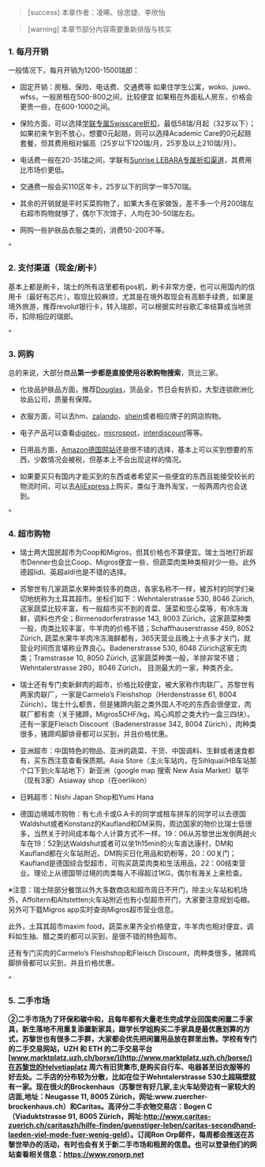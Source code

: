 > [success] 本章作者：凌晞、徐思婕、李欣怡

> [warning] 本章节部分内容需要重新排版与核实

### **1. 每月开销**

一般情况下，每月开销为1200-1500瑞郎：

- 固定开销：房租、保险、电话费、交通费等
如果住学生公寓，woko、juwo、wfss，一般房租在500-800之间，比较便宜
如果租在外面私人房东，价格会更贵一些，在600-1000之间。

- 保险方面，可以选择[学联专属Swisscare折扣](https://forum.acssz.org/d/51-swisscarebao-xian-guideline-da-yi-he-xue-lian-zhe-kou)，最低58瑞/月起（32岁以下）；如果初来乍到不放心，想要0元起赔，则可以选择Academic Care的0元起赔套餐，但其费用相对偏高（25岁以下120瑞/月，25岁及以上210瑞/月）。

- 电话费一般在20-35瑞之间，学联有[Sunrise LEBARA专属折扣渠道](22prepaid电话卡.md)，其费用比市场价更低。

- 交通费一般会买110区年卡，25岁以下的同学一年570瑞。

- 其余的开销就是平时买菜购物了，如果大多在家做饭，差不多一个月200瑞左右超市购物就够了，偶尔下次馆子，人均在30-50瑞左右。

- 网购一些护肤品衣服之类的，消费50-200不等。

^

### **2. 支付渠道（现金/刷卡）**

基本上都是刷卡，瑞士的所有店里都有pos机，刷卡非常方便，也可以用国内的信用卡（最好有芯片）。取现比较麻烦，尤其是在境外取现会有高额手续费，如果是境外旅游，推荐revolut银行卡，转入瑞郎，可以根据实时谷歌汇率结算成当地货币，扣除相应的瑞郎。

^

### **3. 网购**

总的来说，大部分商品**第一步都是直接使用谷歌购物搜索**，货比三家。

- 化妆品护肤品方面，推荐[Douglas](<https://www.douglas.ch/de>)，货品全，节日会有折扣，大型连锁欧洲化妆品公司，质量有保障。

- 衣服方面，可以去hm、[zalando](<https://www.zalando.ch/damen-home/>)、[shein](<https://ch.shein.com/>)或者相应牌子的网店购物。

- 电子产品可以查看[digitec](<https://www.digitec.ch/en>)，[microspot](<https://www.microspot.ch/de>)，[interdiscount](<https://www.interdiscount.ch/de>)等等。

- 日用品方面，[Amazon德国网站](<https://www.amazon.de/>)还是很不错的选择，基本上可以买到想要的东西，少数情况会被税，但基本上不会出现这样的情况。

- 如果要买只有国内才能买到的东西或者希望买一些便宜的东西且能接受较长的物流时间，可以去[AliExpress](<https://de.aliexpress.com/?gatewayAdapt=glo2deu>)上购买，类似于海外淘宝，一般两周内也会送到。

^

### **4. 超市购物**

- 瑞士两大国民超市为Coop和Migros，但其价格也不算便宜。瑞士当地打折超市Denner也会比Coop、Migros便宜一些，但蔬菜肉类种类相对少一些。此外德超lidl、英超aldi也是不错的选择。

- 苏黎世有几家蔬菜水果种类较多的商店，各家名称不一样，被苏村的同学们亲切地统称为土耳其超市。坐标们如下：Wehntalerstrasse 530, 8046 Zürich, 这家蔬菜比较丰富，有一般超市买不到的青菜、菠菜和空心菜等，有冷冻海鲜，调料也齐全；Birmensdorferstrasse 143, 8003 Zürich，这家蔬菜种类一般，肉类比较丰富，牛羊肉的价格不错；Schaffhauserstrasse 459, 8052 Zürich, 蔬菜水果牛羊肉冷冻海鲜都有，365天营业且晚上十点多才关门，就营业时间而言堪称业界良心。Badenerstrasse 530, 8048 Zürich这家无肉类；Tramstrasse 10, 8050 Zürich, 这家蔬菜种类一般，羊排非常不错；Wehntalerstrasse 280，8046 Zürich， 目测最大的一家，种类齐全。

- 瑞士还有专门卖新鲜肉的超市，价格比较便宜，被大家称作肉联厂。苏黎世有两家肉联厂，一家是Carmelo’s Fleishshop（Herdenstrasse 61, 8004 Zürich）。瑞士什么都贵，但是猪蹄内脏之类外国人不吃的东西会很便宜，肉联厂都有卖（关于猪蹄，Migros5CHF/kg，鸡心鸡胗之类大约一盒三四块）。还有一家是Fleisch Discount（Badenerstrasse 342, 8004 Zürich），肉种类很多，猪蹄鸡脚排骨都可以买到，并且价格优惠。

- 亚洲超市：中国特色的物品、亚洲的蔬菜、干货、中国调料、生鲜或者速食都有，买东西注意查看保质期。Asia Store（主火车站内，在Sihlquai/HB车站那个口下到火车站地下）新亚洲（google map 搜索 New Asia Market）联华（现有3家）Asiaway shop（在oerlikon）

- 日韩超市：Nishi Japan Shop和Yumi Hana

- 德国边境城市购物：有七点卡或G.A卡的同学或租车拼车的同学可以去德国Waldshut或者Konstanz的Kaufland和DM采购，周边国家的物价比瑞士低很多，当然关于时间成本每个人计算方式不一样。19：06从苏黎世出发倒两趟火车在19：52到达Waldshut或者可以坐1h15min的火车直达康村，DM和Kaufland都在火车站附近。DM购买日化用品和奶粉等，20：00关门；Kaufland是德国综合型超市，可购买蔬菜肉类和生活用品，22：00结束营业。理论上从德国带过境的肉类每人不得超过1KG，偶尔有海关上来检查。

※注意：瑞士除部分餐馆以外大多数商店和超市周日不开门，除主火车站和机场外，Affoltern和Altstetten火车站附近也有小型超市开门，大家要注意规划屯粮。另外可下载Migros app实时查询Migros超市营业信息。

此外，土耳其超市maxim food，蔬菜水果齐全价格便宜，牛羊肉也相对便宜，调料如生抽、醋之类的都可以买到，是很不错的特色超市。

还有专门买肉的Carmelo’s Fleishshop和Fleisch Discount，肉种类很多，猪蹄鸡脚排骨都可以买到，并且价格优惠。

^

### **5. 二手市场**


**②二手市场为了环保和碳中和，且每年都有大量老生完成学业回国卖闲置二手家具，新生落地不用重复添置新家具，跟学长学姐购买二手家具是最优惠划算的方式，苏黎世也有很多二手群，大家都会优先把闲置用品放在群里出售。学校有专门的二手交易网站，UZH 和 ETH 的二手交易平台 [www.marktplatz.uzh.ch/borse/](http://www.marktplatz.uzh.ch/borse/)在苏黎世的Helvetiaplatz 周六有旧货集市,是购买自行车、电器甚至旧衣服等的好去处。二手店的分布较为分散，比如在位于Wehntalerstrasse 530土超隔壁就有一家。现在很火的Brockenhaus（苏黎世有好几家,主火车站旁边有一家较大的店面,地址：Neugasse 11, 8005 Zürich，网址:www\.zuercher-brockenhaus.ch）和Caritas。高评分二手衣物交易店：Bogen C（Viaduktstrasse 91, 8005 Zürich，网址:<http://www.caritas-zuerich.ch/caritaszh/hilfe-finden/guenstiger-leben/caritas-secondhand-laeden-viel-mode-fuer-wenig-geld>）。订阅Ron Orp邮件，每周都会推送在苏黎世举办的活动，有时也会有关于新二手市场和租房的信息。也可以登录他们的网站查看相关信息：<https://www.ronorp.net>**
